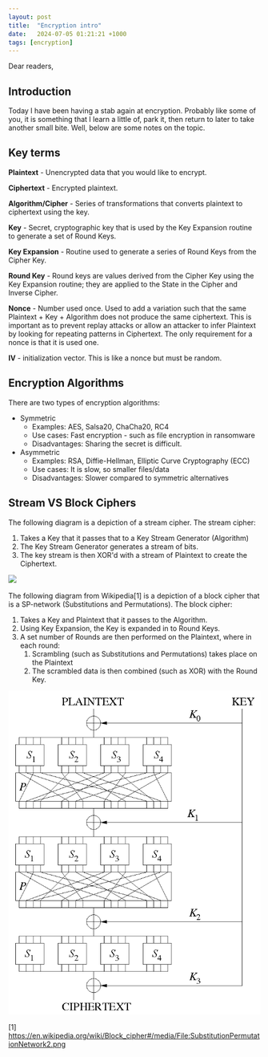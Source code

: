 ```yaml
---
layout: post
title:  "Encryption intro"
date:   2024-07-05 01:21:21 +1000
tags: [encryption]
---
```



Dear readers,

## Introduction

Today I have been having a stab again at encryption. Probably like some of you, it is something that I learn a little of, park it, then return to later to take another small bite. Well, below are some notes on the topic.

## Key terms

**Plaintext** - Unencrypted data that you would like to encrypt.

**Ciphertext** - Encrypted plaintext.

**Algorithm/Cipher** - Series of transformations that converts plaintext to ciphertext using the key.

**Key** - Secret, cryptographic key that is used by the Key Expansion routine to generate a set of Round Keys.

**Key Expansion** - Routine used to generate a series of Round Keys from the Cipher Key. 

**Round Key** - Round keys are values derived from the Cipher Key using the Key Expansion routine; they are applied to the State in the Cipher and Inverse Cipher.

**Nonce** - Number used once. Used to add a variation such that the same Plaintext + Key + Algorithm does not produce the same ciphertext. This is important as to prevent replay attacks or allow an attacker to infer Plaintext by looking for repeating patterns in Ciphertext. The only requirement for a nonce is that it is used one.

**IV** - initialization vector. This is like a nonce but must be random.

## Encryption Algorithms

There are two types of encryption algorithms:
- Symmetric
	- Examples: AES, Salsa20, ChaCha20, RC4
	- Use cases: Fast encryption - such as file encryption in ransomware
	- Disadvantages: Sharing the secret is difficult.
- Asymmetric
	- Examples: RSA, Diffie-Hellman, Elliptic Curve Cryptography (ECC)
	- Use cases: It is slow, so smaller files/data
	- Disadvantages: Slower compared to symmetric alternatives

## Stream VS Block Ciphers

The following diagram is a depiction of a stream cipher. The stream cipher:

1. Takes a Key that it passes that to a Key Stream Generator (Algorithm)
2. The Key Stream Generator generates a stream of bits.
3. The key stream is then XOR'd with a stream of Plaintext to create the Ciphertext.

<img src="/images/blog/20240705-streamcipher.png" />

The following diagram from Wikipedia[1] is a depiction of a block cipher that is a SP-network (Substitutions and Permutations). The block cipher:
1. Takes a Key and Plaintext that it passes to the Algorithm.
2. Using Key Expansion, the Key is expanded in to Round Keys.
3. A set number of Rounds are then performed on the Plaintext, where in each round:
	1. Scrambling (such as Substitutions and Permutations) takes place on the Plaintext
	2. The scrambled data is then combined (such as XOR) with the Round Key.

<img src="/assets/images/blog/20240705-blockcipher.png" />

[1] https://en.wikipedia.org/wiki/Block_cipher#/media/File:SubstitutionPermutationNetwork2.png

 
